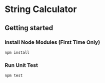 # String Calculator

## Getting started

### Install Node Modules (First Time Only)

```shell script
npm install
```

### Run Unit Test

```shell script
npm test
```
